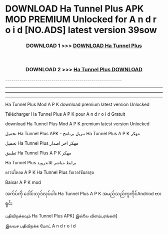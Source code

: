 # DOWNLOAD Ha Tunnel Plus  APK MOD PREMIUM Unlocked for A n d r o i d [NO.ADS] latest version 39sow 



<div align="center">

<h3>DOWNLOAD 1 >>> <a href="https://getmod2.web.app/?judul=Ha Tunnel Plus ">DOWNLOAD Ha Tunnel Plus </a></h3><br>

<h3>DOWNLOAD 2 >>> <a href="https://getmod2.web.app/?judul=Ha Tunnel Plus ">Ha Tunnel Plus  DOWNLOAD </a></h3>

</div>
----------------------------------------------------------

----------------------------------------------------------

----------------------------------------------------------

----------------------------------------------------------

Ha Tunnel Plus  Mod A P K download premium latest version Unlocked

Télécharger Ha Tunnel Plus  A P K pour A n d r o i d Gratuit

download Ha Tunnel Plus  Mod A P K premium latest version Unlocked

تحميل Ha Tunnel Plus  APK - تنزيل برنامج Ha Tunnel Plus  A P K مهكر

تحميل Ha Tunnel Plus  مهكر اخر اصدار

تطبيق Ha Tunnel Plus  A P K مهكر

Ha Tunnel Plus  برابط مباشر للاندرويد

ดาวน์โหลด A P K Ha Tunnel Plus  รับเวอร์ชันล่าสุด

Baixar A P K mod

အက်ပ်ကို ဒေါင်းလုဒ်လုပ်ပါ။ Ha Tunnel Plus  A P K အမည်သည်ကူကိုင်Andriod ဗားရှင်း

பதிவிறக்கவும் Ha Tunnel Plus  APK[ இல்லை விளம்பரங்கள்] 
 
இலவச பதிவிறக்க மோட் A n d r o i d



